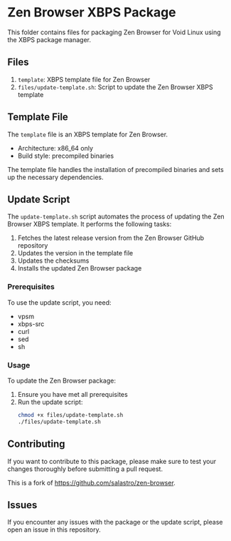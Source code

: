 # Zen Browser XBPS Package

This folder contains files for packaging Zen Browser for Void Linux using the XBPS package manager.

## Files

1. `template`: XBPS template file for Zen Browser
2. `files/update-template.sh`: Script to update the Zen Browser XBPS template

## Template File

The `template` file is an XBPS template for Zen Browser.

- Architecture: x86_64 only
- Build style: precompiled binaries

The template file handles the installation of precompiled binaries and sets up the necessary dependencies.

## Update Script

The `update-template.sh` script automates the process of updating the Zen Browser XBPS template. It performs the following tasks:

1. Fetches the latest release version from the Zen Browser GitHub repository
2. Updates the version in the template file
3. Updates the checksums
4. Installs the updated Zen Browser package

### Prerequisites

To use the update script, you need:

- vpsm
- xbps-src
- curl
- sed
- sh

### Usage

To update the Zen Browser package:

1. Ensure you have met all prerequisites
2. Run the update script:
   ```sh
   chmod +x files/update-template.sh
   ./files/update-template.sh
   ```

## Contributing

If you want to contribute to this package, please make sure to test your changes thoroughly before submitting a pull request.

This is a fork of https://github.com/salastro/zen-browser.

## Issues

If you encounter any issues with the package or the update script, please open an issue in this repository.
